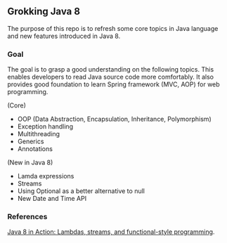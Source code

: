 ## Grokking Java 8
The purpose of this repo is to refresh some core topics in Java language and new features introduced in Java 8. <br />

### Goal
The goal is to grasp a good understanding on the following topics. 
This enables developers to read Java source code more comfortably.
It also provides good foundation to learn Spring framework (MVC, AOP) for web programming. <br />

(Core)
- OOP (Data Abstraction, Encapsulation, Inheritance, Polymorphism)
- Exception handling
- Multithreading
- Generics
- Annotations

(New in Java 8)
- Lamda expressions
- Streams
- Using Optional as a better alternative to null
- New Date and Time API

### References
[Java 8 in Action: Lambdas, streams, and functional-style programming](https://www.oreilly.com/library/view/java-8-in/9781617291999/).
